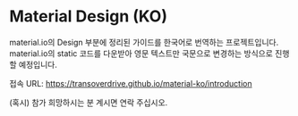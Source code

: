 ﻿# Material Design (KO)
 
 material.io의 Design 부분에 정리된 가이드를 한국어로 번역하는 프로젝트입니다. <br/>
material.io의 static 코드를 다운받아 영문 텍스트만 국문으로 변경하는 방식으로 진행할 예정입니다.

접속 URL: https://transoverdrive.github.io/material-ko/introduction
 
(혹시) 참가 희망하시는 분 계시면 연락 주십시오.
